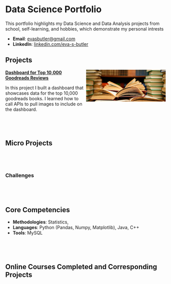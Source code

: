 # Data Science Portfolio
This portfolio highlights my Data Science and Data Analysis projects from school, self-learning, and hobbies, which demonstrate my personal intrests

- **Email**: [evasbutler@gmail.com](evasbutler@gmail.com)
- **LinkedIn**: [linkedin.com/eva-s-butler](https://www.linkedin.com/in/eva-s-butler/)

## Projects

<img align="right" width="250" height="100" src="books.jpg"> **[Dashboard for Top 10,000 Goodreads Reviews](https://github.com/eva-butler/DS4003_evabutler)**

In this project I built a dashboard that showcases data for the top 10,000 goodreads books. I learned how to call APIs to pull images to include on the dashboard.

#

<br />

## Micro Projects

#

<br />

### Challenges

#

<br />

## Core Competencies

- **Methodologies**: Statistics, 
- **Languages**: Python (Pandas, Numpy, Matplotlib), Java, C++
- **Tools**: MySQL

#

<br />

## Online Courses Completed and Corresponding Projects

